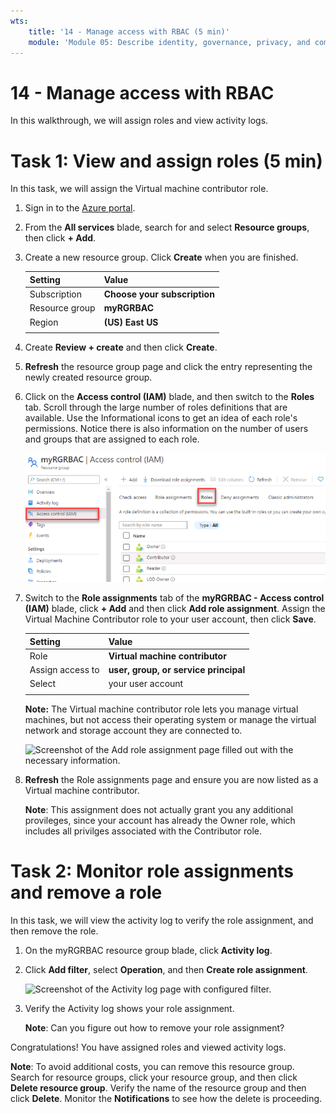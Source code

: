```yaml
---
wts:
    title: '14 - Manage access with RBAC (5 min)'
    module: 'Module 05: Describe identity, governance, privacy, and compliance features'
---
```

# 14 - Manage access with RBAC

In this walkthrough, we will assign roles and view activity logs. 

# Task 1: View and assign roles (5 min)

In this task, we will assign the Virtual machine contributor role. 

1. Sign in to the [Azure portal](https://portal.azure.com).

2. From the **All services** blade, search for and select **Resource groups**, then click **+ Add**.

3. Create a new resource group. Click **Create** when you are finished. 

    | Setting | Value |
    | -- | -- |
    | Subscription | **Choose your subscription** |
    | Resource group | **myRGRBAC** |
    | Region | **(US) East US** |
    | | |

4. Create **Review + create** and then click **Create**.

5. **Refresh** the resource group page and click the entry representing the newly created resource group.

6. Click on the **Access control (IAM)** blade, and then switch to the **Roles** tab. Scroll through the large number of roles definitions that are available. Use the Informational icons to get an idea of each role's permissions. Notice there is also information on the number of users and groups that are assigned to each role.

    ![Screenshot of IAM roles blade. Owner, contributor, and reader roles are shown.](../images/1501.png)

7. Switch to the **Role assignments** tab of the **myRGRBAC - Access control (IAM)** blade, click **+ Add** and then click **Add role assignment**. Assign the Virtual Machine Contributor role to your user account, then click **Save**. 

    | Setting | Value |
    | -- | -- |
    | Role | **Virtual machine contributor** |
    | Assign access to | **user, group, or service principal** |
    | Select | your user account |
    | | |

    **Note:** The Virtual machine contributor role lets you manage virtual machines, but not access their operating system or manage the virtual network and storage account they are connected to.

    ![Screenshot of the Add role assignment page filled out with the necessary information.](../images/1502.png)

8. **Refresh** the Role assignments page and ensure you are now listed as a Virtual machine contributor. 

    **Note**: This assignment does not actually grant you any additional provileges, since your account has already the Owner role, which includes all privilges associated with the Contributor role.

# Task 2: Monitor role assignments and remove a role

In this task, we will view the activity log to verify the role assignment, and then remove the role. 

1. On the myRGRBAC resource group blade, click **Activity log**.

2. Click **Add filter**, select **Operation**, and then **Create role assignment**.

    ![Screenshot of the Activity log page with configured filter.](../images/1503.png)

3. Verify the Activity log shows your role assignment. 

    **Note**: Can you figure out how to remove your role assignment?

Congratulations! You have assigned roles and viewed activity logs. 

**Note**: To avoid additional costs, you can remove this resource group. Search for resource groups, click your resource group, and then click **Delete resource group**. Verify the name of the resource group and then click **Delete**. Monitor the **Notifications** to see how the delete is proceeding.



